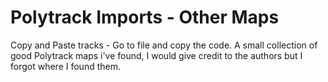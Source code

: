 # Polytrack Imports - Other Maps

Copy and Paste tracks - Go to file and copy the code.
A small collection of good Polytrack maps i've found, I would give credit to the authors but I forgot where I found them.
